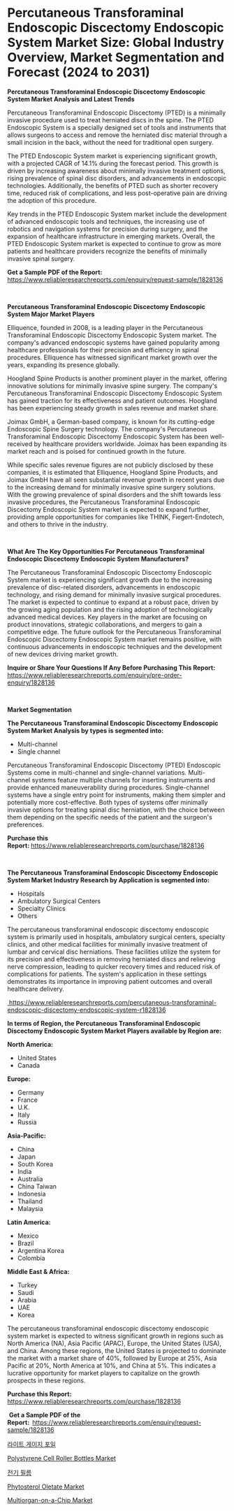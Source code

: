 <p><h1>Percutaneous Transforaminal Endoscopic Discectomy Endoscopic System Market Size: Global Industry Overview, Market Segmentation and Forecast (2024 to 2031)</h1></p><p><strong>Percutaneous Transforaminal Endoscopic Discectomy Endoscopic System Market Analysis and Latest Trends</strong></p>
<p><p>Percutaneous Transforaminal Endoscopic Discectomy (PTED) is a minimally invasive procedure used to treat herniated discs in the spine. The PTED Endoscopic System is a specially designed set of tools and instruments that allows surgeons to access and remove the herniated disc material through a small incision in the back, without the need for traditional open surgery.</p><p>The PTED Endoscopic System market is experiencing significant growth, with a projected CAGR of 14.1% during the forecast period. This growth is driven by increasing awareness about minimally invasive treatment options, rising prevalence of spinal disc disorders, and advancements in endoscopic technologies. Additionally, the benefits of PTED such as shorter recovery time, reduced risk of complications, and less post-operative pain are driving the adoption of this procedure.</p><p>Key trends in the PTED Endoscopic System market include the development of advanced endoscopic tools and techniques, the increasing use of robotics and navigation systems for precision during surgery, and the expansion of healthcare infrastructure in emerging markets. Overall, the PTED Endoscopic System market is expected to continue to grow as more patients and healthcare providers recognize the benefits of minimally invasive spinal surgery.</p></p>
<p><strong>Get a Sample PDF of the Report:&nbsp;</strong> <a href="https://www.reliableresearchreports.com/enquiry/request-sample/1828136">https://www.reliableresearchreports.com/enquiry/request-sample/1828136</a></p>
<p>&nbsp;</p>
<p><strong>Percutaneous Transforaminal Endoscopic Discectomy Endoscopic System Major Market Players</strong></p>
<p><p>Elliquence, founded in 2008, is a leading player in the Percutaneous Transforaminal Endoscopic Discectomy Endoscopic System market. The company's advanced endoscopic systems have gained popularity among healthcare professionals for their precision and efficiency in spinal procedures. Elliquence has witnessed significant market growth over the years, expanding its presence globally.</p><p>Hoogland Spine Products is another prominent player in the market, offering innovative solutions for minimally invasive spine surgery. The company's Percutaneous Transforaminal Endoscopic Discectomy Endoscopic System has gained traction for its effectiveness and patient outcomes. Hoogland has been experiencing steady growth in sales revenue and market share.</p><p>Joimax GmbH, a German-based company, is known for its cutting-edge Endoscopic Spine Surgery technology. The company's Percutaneous Transforaminal Endoscopic Discectomy Endoscopic System has been well-received by healthcare providers worldwide. Joimax has been expanding its market reach and is poised for continued growth in the future.</p><p>While specific sales revenue figures are not publicly disclosed by these companies, it is estimated that Elliquence, Hoogland Spine Products, and Joimax GmbH have all seen substantial revenue growth in recent years due to the increasing demand for minimally invasive spine surgery solutions. With the growing prevalence of spinal disorders and the shift towards less invasive procedures, the Percutaneous Transforaminal Endoscopic Discectomy Endoscopic System market is expected to expand further, providing ample opportunities for companies like THINK, Fiegert-Endotech, and others to thrive in the industry.</p></p>
<p>&nbsp;</p>
<p><strong>What Are The Key Opportunities For Percutaneous Transforaminal Endoscopic Discectomy Endoscopic System Manufacturers?</strong></p>
<p><p>The Percutaneous Transforaminal Endoscopic Discectomy Endoscopic System market is experiencing significant growth due to the increasing prevalence of disc-related disorders, advancements in endoscopic technology, and rising demand for minimally invasive surgical procedures. The market is expected to continue to expand at a robust pace, driven by the growing aging population and the rising adoption of technologically advanced medical devices. Key players in the market are focusing on product innovations, strategic collaborations, and mergers to gain a competitive edge. The future outlook for the Percutaneous Transforaminal Endoscopic Discectomy Endoscopic System market remains positive, with continuous advancements in endoscopic techniques and the development of new devices driving market growth.</p></p>
<p><strong>Inquire or Share Your Questions If Any Before Purchasing This Report:</strong> <a href="https://www.reliableresearchreports.com/enquiry/pre-order-enquiry/1828136">https://www.reliableresearchreports.com/enquiry/pre-order-enquiry/1828136</a></p>
<p>&nbsp;</p>
<p><strong>Market Segmentation</strong></p>
<p><strong>The Percutaneous Transforaminal Endoscopic Discectomy Endoscopic System Market Analysis by types is segmented into:</strong></p>
<p><ul><li>Multi-channel</li><li>Single channel</li></ul></p>
<p><p>Percutaneous Transforaminal Endoscopic Discectomy (PTED) Endoscopic Systems come in multi-channel and single-channel variations. Multi-channel systems feature multiple channels for inserting instruments and provide enhanced maneuverability during procedures. Single-channel systems have a single entry point for instruments, making them simpler and potentially more cost-effective. Both types of systems offer minimally invasive options for treating spinal disc herniation, with the choice between them depending on the specific needs of the patient and the surgeon's preferences.</p></p>
<p><strong>Purchase this Report:&nbsp;</strong><a href="https://www.reliableresearchreports.com/purchase/1828136">https://www.reliableresearchreports.com/purchase/1828136</a></p>
<p>&nbsp;</p>
<p><strong>The Percutaneous Transforaminal Endoscopic Discectomy Endoscopic System Market Industry Research by Application is segmented into:</strong></p>
<p><ul><li>Hospitals</li><li>Ambulatory Surgical Centers</li><li>Specialty Clinics</li><li>Others</li></ul></p>
<p><p>The percutaneous transforaminal endoscopic discectomy endoscopic system is primarily used in hospitals, ambulatory surgical centers, specialty clinics, and other medical facilities for minimally invasive treatment of lumbar and cervical disc herniations. These facilities utilize the system for its precision and effectiveness in removing herniated discs and relieving nerve compression, leading to quicker recovery times and reduced risk of complications for patients. The system's application in these settings demonstrates its importance in improving patient outcomes and overall healthcare delivery.</p></p>
<p><a href="https://www.reliableresearchreports.com/percutaneous-transforaminal-endoscopic-discectomy-endoscopic-system-r1828136">&nbsp;https://www.reliableresearchreports.com/percutaneous-transforaminal-endoscopic-discectomy-endoscopic-system-r1828136</a></p>
<p><strong>In terms of Region, the Percutaneous Transforaminal Endoscopic Discectomy Endoscopic System Market Players available by Region are:</strong></p>
<p>
    <p> <strong> North America: </strong>
        <ul>
            <li>United States</li>
            <li>Canada</li>
        </ul>
        </p> 
    <p> <strong> Europe: </strong>
        <ul>
            <li>Germany</li>
            <li>France</li>
            <li>U.K.</li>
            <li>Italy</li>
            <li>Russia</li>
        </ul>
        </p> 
    <p> <strong> Asia-Pacific: </strong>
        <ul>
            <li>China</li>
            <li>Japan</li>
            <li>South Korea</li>
            <li>India</li>
            <li>Australia</li>
            <li>China Taiwan</li>
            <li>Indonesia</li>
            <li>Thailand</li>
            <li>Malaysia</li>
        </ul>
        </p> 
    <p> <strong> Latin America: </strong>
        <ul>
            <li>Mexico</li>
            <li>Brazil</li>
            <li>Argentina Korea</li>
            <li>Colombia</li>
        </ul>
        </p> 
    <p> <strong> Middle East & Africa: </strong>
        <ul>
            <li>Turkey</li>
            <li>Saudi</li>
            <li>Arabia</li>
            <li>UAE</li>
            <li>Korea</li>
        </ul>
    </p>
    </p>
<p><p>The percutaneous transforaminal endoscopic discectomy endoscopic system market is expected to witness significant growth in regions such as North America (NA), Asia Pacific (APAC), Europe, the United States (USA), and China. Among these regions, the United States is projected to dominate the market with a market share of 40%, followed by Europe at 25%, Asia Pacific at 20%, North America at 10%, and China at 5%. This indicates a lucrative opportunity for market players to capitalize on the growth prospects in these regions.</p></p>
<p><strong>Purchase this Report: </strong><a href="https://www.reliableresearchreports.com/purchase/1828136">https://www.reliableresearchreports.com/purchase/1828136</a></p>
<p>&nbsp;<strong>Get a Sample PDF of the Report:&nbsp;&nbsp;</strong><a href="https://www.reliableresearchreports.com/enquiry/request-sample/1828136">https://www.reliableresearchreports.com/enquiry/request-sample/1828136</a></p>
<p><strong></strong></p>
<p><p><a href="https://github.com/darrellockm3ytan895656/Market-Research-Report-List-1/blob/main/653145147080.md">라이트 게이지 포일</a></p><p><a href="https://github.com/shotows/Market-Research-Report-List-2/blob/main/polystyrene-cell-roller-bottles-market.md">Polystyrene Cell Roller Bottles Market</a></p><p><a href="https://medium.com/@sophieinleeds/%EC%A0%84%EA%B8%B0-%ED%95%84%EB%A6%84-%EC%8B%9C%EC%9E%A5-%EC%84%B1%EA%B3%B5%EC%A0%81%EC%9D%B8-%EB%B9%84%EC%A6%88%EB%8B%88%EC%8A%A4-%EC%A0%84%EB%9E%B5%EC%9D%98-%EC%97%B4%EC%87%A0-2031%EB%85%84%EA%B9%8C%EC%A7%80-%EC%98%88%EC%B8%A1-44417b8df587">전기 필름</a></p><p><a href="https://issuu.com/reportprime-2/docs/phytosterol-oletate-market-size-2030.pptx">Phytosterol Oletate Market</a></p><p><a href="https://github.com/beatblasta/Market-Research-Report-List-3/blob/main/multiorgan-on-a-chip-market.md">Multiorgan-on-a-Chip Market</a></p></p>